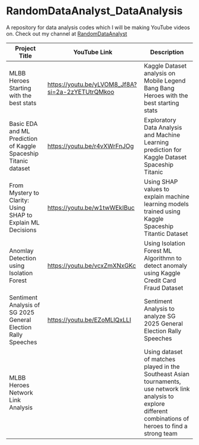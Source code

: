 # RandomDataAnalyst_DataAnalysis
A repository for data analysis codes which I will be making YouTube videos on. Check out my channel at [RandomDataAnalyst](https://www.youtube.com/@RandomDataAnalyst)

| Project Title  | YouTube Link | Description
| ------------- | ------------- | ------------- 
| MLBB Heroes Starting with the best stats  | https://youtu.be/yLVOM8_Jf8A?si=2a-2zYETUtrQMkoo | Kaggle Dataset analysis on Mobile Legend Bang Bang Heroes with the best starting stats 
| Basic EDA and ML Prediction of Kaggle Spaceship Titanic dataset  | https://youtu.be/r4vXWrFnJOg | Exploratory Data Analysis and Machine Learning prediction for Kaggle Dataset Spaceship Titanic
| From Mystery to Clarity: Using SHAP to Explain ML Decisions | https://youtu.be/w1twWEkIBuc | Using SHAP values to explain machine learning models trained using Kaggle Spaceship Titantic Dataset
| Anomlay Detection using Isolation Forest |https://youtu.be/vcxZmXNxGKc | Using Isolation Forest ML Algorithmn to detect anomaly using Kaggle Credit Card Fraud Dataset
| Sentiment Analysis of SG 2025 General Election Rally Speeches |https://youtu.be/EZoMLlQxLLI| Sentiment Analysis to analyze SG 2025 General Election Rally Speeches
| MLBB Heroes Network Link Analysis | | Using dataset of matches played in the Southeast Asian tournaments, use network link analysis to explore different combinations of heroes to find a strong team

